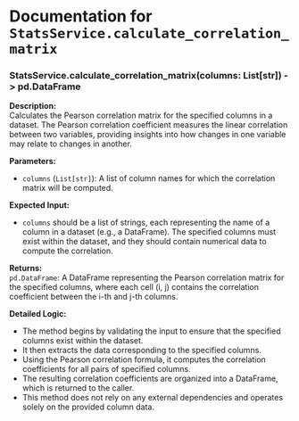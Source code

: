 # Documentation for `StatsService.calculate_correlation_matrix`

### StatsService.calculate_correlation_matrix(columns: List[str]) -> pd.DataFrame

**Description:**  
Calculates the Pearson correlation matrix for the specified columns in a dataset. The Pearson correlation coefficient measures the linear correlation between two variables, providing insights into how changes in one variable may relate to changes in another.

**Parameters:**
- `columns` (`List[str]`): A list of column names for which the correlation matrix will be computed.

**Expected Input:**  
- `columns` should be a list of strings, each representing the name of a column in a dataset (e.g., a DataFrame). The specified columns must exist within the dataset, and they should contain numerical data to compute the correlation.

**Returns:**  
`pd.DataFrame`: A DataFrame representing the Pearson correlation matrix for the specified columns, where each cell (i, j) contains the correlation coefficient between the i-th and j-th columns.

**Detailed Logic:**  
- The method begins by validating the input to ensure that the specified columns exist within the dataset.
- It then extracts the data corresponding to the specified columns.
- Using the Pearson correlation formula, it computes the correlation coefficients for all pairs of specified columns.
- The resulting correlation coefficients are organized into a DataFrame, which is returned to the caller.
- This method does not rely on any external dependencies and operates solely on the provided column data.
